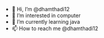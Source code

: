 - 👋 Hi, I’m @dhamthadi12
- 👀 I’m interested in computer
- 🌱 I’m currently learning java
- 📫 How to reach me @dhamthadi12

<!---
dhamthadi12/dhamthadi12 is a ✨ special ✨ repository because its `README.md` (this file) appears on your GitHub profile.
You can click the Preview link to take a look at your changes.
--->
